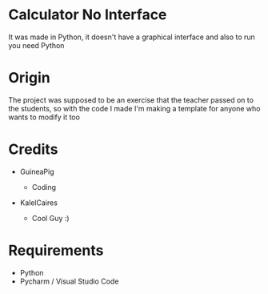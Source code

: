 # Calculator No Interface
It was made in Python, it doesn't have a graphical interface and also to run you need Python
# Origin
The project was supposed to be an exercise that the teacher passed on to the students, so with the code I made I'm making a template for anyone who wants to modify it too
# Credits
- GuineaPig
  - Coding
   
- KalelCaires
  - Cool Guy :)
# Requirements
- Python
- Pycharm / Visual Studio Code
